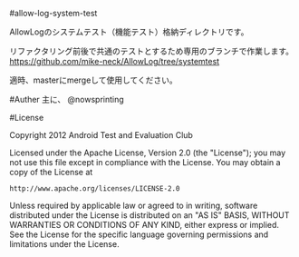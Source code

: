 #allow-log-system-test

AllowLogのシステムテスト（機能テスト）格納ディレクトリです。

リファクタリング前後で共通のテストとするため専用のブランチで作業します。
    https://github.com/mike-neck/AllowLog/tree/systemtest

適時、masterにmergeして使用してください。



#Auther
主に、 @nowsprinting



#License

Copyright 2012 Android Test and Evaluation Club

Licensed under the Apache License, Version 2.0 (the "License");
you may not use this file except in compliance with the License.
You may obtain a copy of the License at

    http://www.apache.org/licenses/LICENSE-2.0

Unless required by applicable law or agreed to in writing, software
distributed under the License is distributed on an "AS IS" BASIS,
WITHOUT WARRANTIES OR CONDITIONS OF ANY KIND, either express or implied.
See the License for the specific language governing permissions and
limitations under the License.